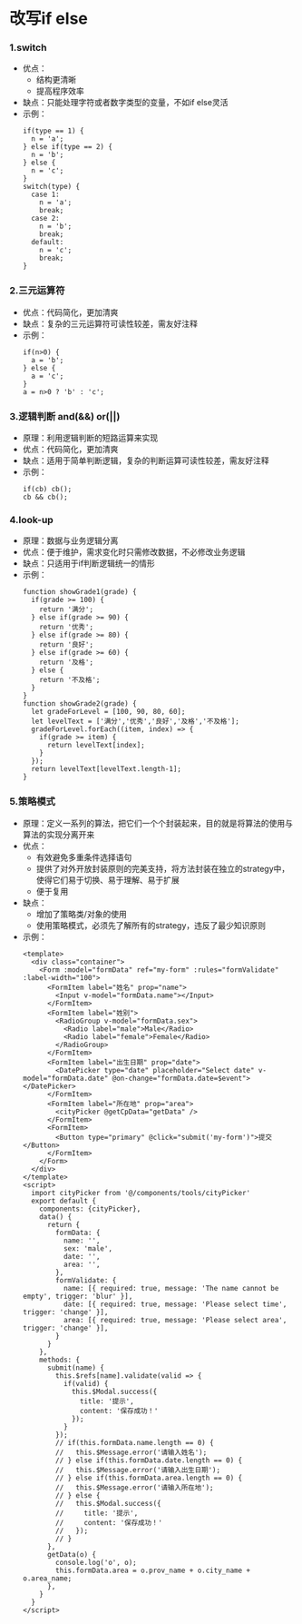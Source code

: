 # 改写if else  

### 1.switch  
* 优点：
    - 结构更清晰
    - 提高程序效率
* 缺点：只能处理字符或者数字类型的变量，不如if else灵活  
* 示例：
    ```
    if(type == 1) {
      n = 'a';
    } else if(type == 2) {
      n = 'b';
    } else {
      n = 'c';
    }
    switch(type) {
      case 1:
        n = 'a';
        break;
      case 2:
        n = 'b';
        break;
      default:
        n = 'c';
        break;
    }
    ```

### 2.三元运算符  
* 优点：代码简化，更加清爽
* 缺点：复杂的三元运算符可读性较差，需友好注释  
* 示例：
    ```
    if(n>0) {
      a = 'b';
    } else {
      a = 'c';
    }
    a = n>0 ? 'b' : 'c';
    ```

### 3.逻辑判断 and(&&) or(||)  
* 原理：利用逻辑判断的短路运算来实现
* 优点：代码简化，更加清爽
* 缺点：适用于简单判断逻辑，复杂的判断运算可读性较差，需友好注释  
* 示例：
    ```
    if(cb) cb();
    cb && cb();
    ```

### 4.look-up  
* 原理：数据与业务逻辑分离
* 优点：便于维护，需求变化时只需修改数据，不必修改业务逻辑
* 缺点：只适用于if判断逻辑统一的情形
* 示例：
    ```
    function showGrade1(grade) {
      if(grade >= 100) {
        return '满分';
      } else if(grade >= 90) {
        return '优秀';
      } else if(grade >= 80) {
        return '良好';
      } else if(grade >= 60) {
        return '及格';
      } else {
        return '不及格';
      }
    }
    function showGrade2(grade) { 
      let gradeForLevel = [100, 90, 80, 60];
      let levelText = ['满分','优秀','良好','及格','不及格']; 
      gradeForLevel.forEach((item, index) => {
        if(grade >= item) {
          return levelText[index];
        }
      }); 
      return levelText[levelText.length-1]; 
    }
    ```
### 5.策略模式
* 原理：定义一系列的算法，把它们一个个封装起来，目的就是将算法的使用与算法的实现分离开来
* 优点：
    - 有效避免多重条件选择语句
    - 提供了对外开放封装原则的完美支持，将方法封装在独立的strategy中，使得它们易于切换、易于理解、易于扩展
    - 便于复用
* 缺点：
    - 增加了策略类/对象的使用
    - 使用策略模式，必须先了解所有的strategy，违反了最少知识原则
* 示例：
    ```
    <template>
      <div class="container">
        <Form :model="formData" ref="my-form" :rules="formValidate" :label-width="100">
          <FormItem label="姓名" prop="name">
            <Input v-model="formData.name"></Input> 
          </FormItem>
          <FormItem label="姓别">
            <RadioGroup v-model="formData.sex">
              <Radio label="male">Male</Radio>
              <Radio label="female">Female</Radio>
            </RadioGroup>
          </FormItem>
          <FormItem label="出生日期" prop="date">
            <DatePicker type="date" placeholder="Select date" v-model="formData.date" @on-change="formData.date=$event"></DatePicker>
          </FormItem>
          <FormItem label="所在地" prop="area">
            <cityPicker @getCpData="getData" />
          </FormItem>
          <FormItem>
            <Button type="primary" @click="submit('my-form')">提交</Button>
          </FormItem>
        </Form>
      </div>
    </template>
    <script>
      import cityPicker from '@/components/tools/cityPicker'
      export default {
        components: {cityPicker},
        data() {
          return {
            formData: {
              name: '',
              sex: 'male',
              date: '',
              area: '',
            },
            formValidate: {
              name: [{ required: true, message: 'The name cannot be empty', trigger: 'blur' }],
              date: [{ required: true, message: 'Please select time', trigger: 'change' }],
              area: [{ required: true, message: 'Please select area', trigger: 'change' }],
            }
          }
        },
        methods: {
          submit(name) {
            this.$refs[name].validate(valid => {
              if(valid) {
                this.$Modal.success({
                  title: '提示',
                  content: '保存成功！'
                });
              }
            });
            // if(this.formData.name.length == 0) {
            //   this.$Message.error('请输入姓名');
            // } else if(this.formData.date.length == 0) {
            //   this.$Message.error('请输入出生日期');
            // } else if(this.formData.area.length == 0) {
            //   this.$Message.error('请输入所在地');
            // } else {
            //   this.$Modal.success({
            //     title: '提示',
            //     content: '保存成功！'
            //   });
            // }
          },
          getData(o) {
            console.log('o', o);
            this.formData.area = o.prov_name + o.city_name + o.area_name;
          },
        }
      }
    </script>
    ```